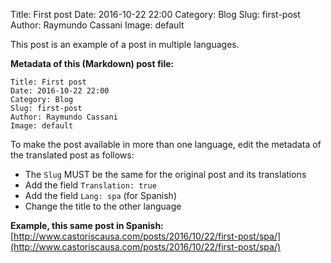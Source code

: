 Title: First post
Date: 2016-10-22 22:00
Category: Blog
Slug: first-post
Author: Raymundo Cassani
Image: default

This post is an example of a post in multiple languages.

**Metadata of this (Markdown) post file:**

```
Title: First post
Date: 2016-10-22 22:00
Category: Blog
Slug: first-post
Author: Raymundo Cassani
Image: default
```

To make the post available in more than one language, edit the metadata of the translated post as follows:

* The `Slug` MUST be the same for the original post and its translations
* Add the field `Translation: true`
* Add the field `Lang: spa` (for Spanish)
* Change the title to the other language

**Example, this same post in Spanish:**  
[http://www.castoriscausa.com/posts/2016/10/22/first-post/spa/](http://www.castoriscausa.com/posts/2016/10/22/first-post/spa/)
